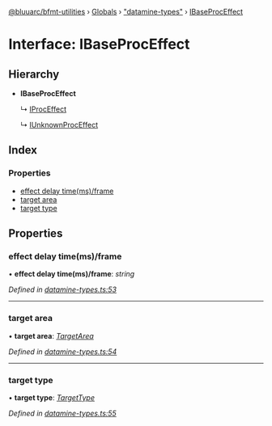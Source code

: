 [@bluuarc/bfmt-utilities](../README.md) › [Globals](../globals.md) › ["datamine-types"](../modules/_datamine_types_.md) › [IBaseProcEffect](_datamine_types_.ibaseproceffect.md)

# Interface: IBaseProcEffect

## Hierarchy

* **IBaseProcEffect**

  ↳ [IProcEffect](_datamine_types_.iproceffect.md)

  ↳ [IUnknownProcEffect](_datamine_types_.iunknownproceffect.md)

## Index

### Properties

* [effect delay time(ms)/frame](_datamine_types_.ibaseproceffect.md#effect-delay-time(ms)/frame)
* [target area](_datamine_types_.ibaseproceffect.md#target-area)
* [target type](_datamine_types_.ibaseproceffect.md#target-type)

## Properties

###  effect delay time(ms)/frame

• **effect delay time(ms)/frame**: *string*

*Defined in [datamine-types.ts:53](https://github.com/BluuArc/bfmt-utilities/blob/master/src/datamine-types.ts#L53)*

___

###  target area

• **target area**: *[TargetArea](../enums/_datamine_types_.targetarea.md)*

*Defined in [datamine-types.ts:54](https://github.com/BluuArc/bfmt-utilities/blob/master/src/datamine-types.ts#L54)*

___

###  target type

• **target type**: *[TargetType](../enums/_datamine_types_.targettype.md)*

*Defined in [datamine-types.ts:55](https://github.com/BluuArc/bfmt-utilities/blob/master/src/datamine-types.ts#L55)*
